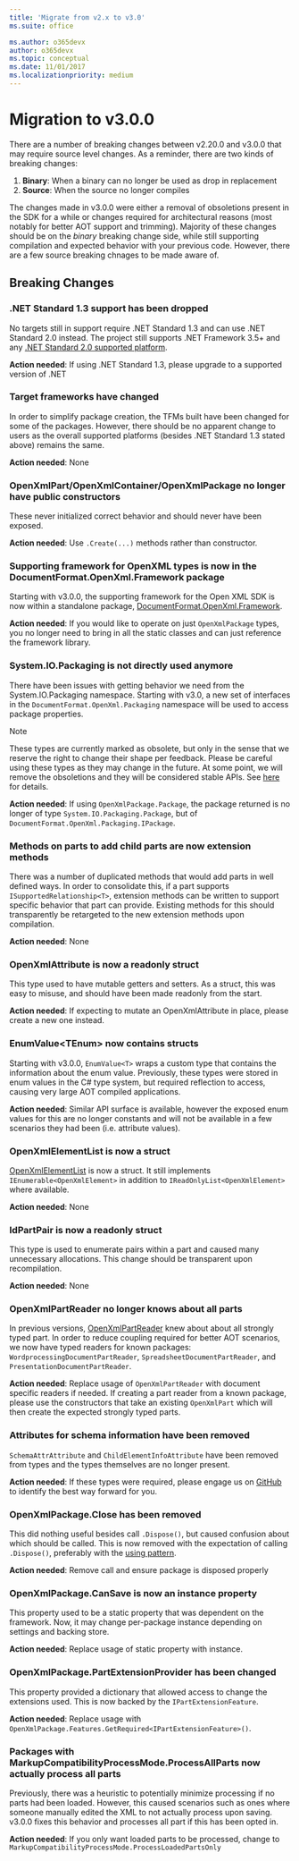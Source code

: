 ```yaml
---
title: 'Migrate from v2.x to v3.0'
ms.suite: office

ms.author: o365devx
author: o365devx
ms.topic: conceptual
ms.date: 11/01/2017
ms.localizationpriority: medium
---
```


# Migration to v3.0.0

There are a number of breaking changes between v2.20.0 and v3.0.0 that may require source level changes. As a reminder, there are two kinds of breaking changes:

1. **Binary**: When a binary can no longer be used as drop in replacement
2. **Source**: When the source no longer compiles

The changes made in v3.0.0 were either a removal of obsoletions present in the SDK for a while or changes required for architectural reasons (most notably for better AOT support and trimming). Majority of these changes should be on the *binary* breaking change side, while still supporting compilation and expected behavior with your previous code. However, there are a few source breaking chnages to be made aware of.

## Breaking Changes

### .NET Standard 1.3 support has been dropped

No targets still in support require .NET Standard 1.3 and can use .NET Standard 2.0 instead. The project still supports .NET Framework 3.5+ and any [.NET Standard 2.0 supported platform](/dotnet/standard/net-standard?tabs=net-standard-2-0).

**Action needed**: If using .NET Standard 1.3, please upgrade to a supported version of .NET

### Target frameworks have changed

In order to simplify package creation, the TFMs built have been changed for some of the packages. However, there should be no apparent change to users as the overall supported platforms (besides .NET Standard 1.3 stated above) remains the same.

**Action needed**: None

### OpenXmlPart/OpenXmlContainer/OpenXmlPackage no longer have public constructors

These never initialized correct behavior and should never have been exposed.

**Action needed**: Use `.Create(...)` methods rather than constructor.

### Supporting framework for OpenXML types is now in the DocumentFormat.OpenXml.Framework package

Starting with v3.0.0, the supporting framework for the Open XML SDK is now within a standalone package, [DocumentFormat.OpenXml.Framework](https://www.nuget.org/packages/DocumentFormat.OpenXml.Framework).

**Action needed**: If you would like to operate on just `OpenXmlPackage` types, you no longer need to bring in all the static classes and can just reference the framework library.

### System.IO.Packaging is not directly used anymore

There have been issues with getting behavior we need from the System.IO.Packaging namespace. Starting with v3.0, a new set of interfaces in the `DocumentFormat.OpenXml.Packaging` namespace will be used to access package properties.

> [!NOTE]
> These types are currently marked as obsolete, but only in the sense that we reserve the right to change their shape per feedback. Please be careful using these types as they may change in the future. At some point, we will remove the obsoletions and they will be considered stable APIs. See [here](../general/diagnosticids.md) for details.

**Action needed**: If using `OpenXmlPackage.Package`, the package returned is no longer of type `System.IO.Packaging.Package`, but of `DocumentFormat.OpenXml.Packaging.IPackage`.

### Methods on parts to add child parts are now extension methods

There was a number of duplicated methods that would add parts in well defined ways. In order to consolidate this, if a part supports `ISupportedRelationship<T>`, extension methods can be written to support specific behavior that part can provide. Existing methods for this should transparently be retargeted to the new extension methods upon compilation.

**Action needed**: None

### OpenXmlAttribute is now a readonly struct

This type used to have mutable getters and setters. As a struct, this was easy to misuse, and should have been made readonly from the start.

**Action needed**: If expecting to mutate an OpenXmlAttribute in place, please create a new one instead.

### EnumValue&lt;TEnum&gt; now contains structs

Starting with v3.0.0, `EnumValue<T>` wraps a custom type that contains the information about the enum value. Previously, these types were stored in enum values in the C# type system, but required reflection to access, causing very large AOT compiled applications.

**Action needed**: Similar API surface is available, however the exposed enum values for this are no longer constants and will not be available in a few scenarios they had been (i.e. attribute values).

### OpenXmlElementList is now a struct

[OpenXmlElementList](/dotnet/api/documentformat.openxml.openxmlelementlist) is now a struct. It still implements `IEnumerable<OpenXmlElement>` in addition to `IReadOnlyList<OpenXmlElement>` where available.

**Action needed**: None

### IdPartPair is now a readonly struct

This type is used to enumerate pairs within a part and caused many unnecessary allocations. This change should be transparent upon recompilation.

**Action needed**: None

### OpenXmlPartReader no longer knows about all parts

In previous versions, [OpenXmlPartReader](/dotnet/api/documentformat.openxml.openxmlpartreader) knew about about all strongly typed part. In order to reduce coupling required for better AOT scenarios, we now have typed readers for known packages: `WordprocessingDocumentPartReader`, `SpreadsheetDocumentPartReader`, and `PresentationDocumentPartReader`.

**Action needed**: Replace usage of `OpenXmlPartReader` with document specific readers if needed. If creating a part reader from a known package, please use the constructors that take an existing `OpenXmlPart` which will then create the expected strongly typed parts.

### Attributes for schema information have been removed

`SchemaAttrAttribute` and `ChildElementInfoAttribute` have been removed from types and the types themselves are no longer present.

**Action needed**: If these types were required, please engage us on [GitHub](https://github.com/dotnet/open-xml-sdk) to identify the best way forward for you.

### OpenXmlPackage.Close has been removed

This did nothing useful besides call `.Dispose()`, but caused confusion about which should be called. This is now removed with the expectation of calling `.Dispose()`, preferably with the [using pattern](/dotnet/api/system.idisposable#using-an-object-that-implements-idisposable).

**Action needed**: Remove call and ensure package is disposed properly

### OpenXmlPackage.CanSave is now an instance property

This property used to be a static property that was dependent on the framework. Now, it may change per-package instance depending on settings and backing store.

**Action needed**: Replace usage of static property with instance.

### OpenXmlPackage.PartExtensionProvider has been changed

This property provided a dictionary that allowed access to change the extensions used. This is now backed by the `IPartExtensionFeature`.

**Action needed**: Replace usage with `OpenXmlPackage.Features.GetRequired<IPartExtensionFeature>()`.

### Packages with MarkupCompatibilityProcessMode.ProcessAllParts now actually process all parts

Previously, there was a heuristic to potentially minimize processing if no parts had been loaded. However, this caused scenarios such as ones where someone manually edited the XML to not actually process upon saving. v3.0.0 fixes this behavior and processes all part if this has been opted in.

**Action needed**: If you only want loaded parts to be processed, change to `MarkupCompatibilityProcessMode.ProcessLoadedPartsOnly`
